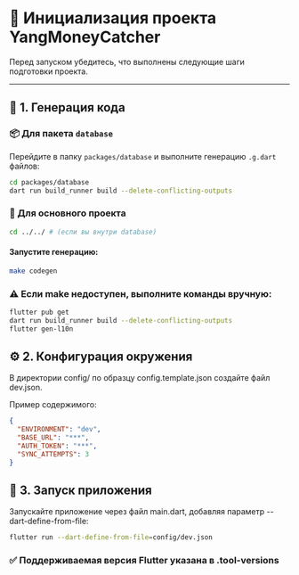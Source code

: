 # 🚀 Инициализация проекта YangMoneyCatcher

Перед запуском убедитесь, что выполнены следующие шаги подготовки проекта.

---

## 🧱 1. Генерация кода

### 📦 Для пакета `database`
Перейдите в папку `packages/database` и выполните генерацию `.g.dart` файлов:
```bash
cd packages/database
dart run build_runner build --delete-conflicting-outputs
```

### 🧩 Для основного проекта
```bash
cd ../../ # (если вы внутри database)
```
#### Запустите генерацию:
```bash
make codegen
```

### ⚠️ Если make недоступен, выполните команды вручную:
```bash
flutter pub get
dart run build_runner build --delete-conflicting-outputs
flutter gen-l10n
```

## ⚙️ 2. Конфигурация окружения
В директории config/ по образцу config.template.json создайте файл dev.json.

Пример содержимого:
```json
{
  "ENVIRONMENT": "dev",
  "BASE_URL": "***",
  "AUTH_TOKEN": "***",
  "SYNC_ATTEMPTS": 3
}
```

## 🏁 3. Запуск приложения
Запускайте приложение через файл main.dart, добавляя параметр --dart-define-from-file:
```bash
flutter run --dart-define-from-file=config/dev.json
```

### ✅ Поддерживаемая версия Flutter указана в .tool-versions